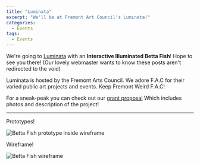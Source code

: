 ```yaml
---
title: "Luminata"
excerpt: "We'll be at Fremont Art Council's Luminata!"
categories:
  - Events
tags:
  - Events
---
```


We're going to [Luminata](https://fremontartscouncil.org/luminata) with an
**Interactive Illuminated Betta Fish**! Hope to see you there! (Our lovely
webmaster wants to know these posts aren't redirected to the void)

Luminata is hosted by the Fremont Arts Council. We adore F.A.C for their varied
public art projects and events. Keep Fremont Weird F.A.C!

For a sneak-peak you can check out our
[grant proposal](https://docs.google.com/document/d/1sflE5jwngQAe88uPlikEkiWnCMIPe8PDSkg-EC9p7mk/edit)
Which includes photos and description of the project!

----

Prototypes!

![Betta Fish prototype inside wireframe](https://static.cloudygo.com/static/BettaFish/Fish_In_Fish.jpg)

Wireframe!

![Betta Fish wireframe](https://static.cloudygo.com/static/BettaFish/Fish_Suspended.jpg)


